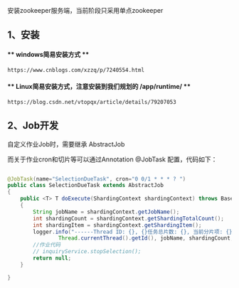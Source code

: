 
安装zookeeper服务端，当前阶段只采用单点zookeeper

## 1、安装

#### ** windows简易安装方式 **
    
    https://www.cnblogs.com/xzzq/p/7240554.html

#### ** Linux简易安装方式，注意安装到我们规划的  /app/runtime/ **

    
    https://blog.csdn.net/vtopqx/article/details/79207053


## 2、Job开发
自定义作业Job时，需要继承 AbstractJob

而关于作业cron和切片等可以通过Annotation @JobTask 配置，代码如下：

```java

@JobTask(name="SelectionDueTask", cron="0 0/1 * * * ? ")
public class SelectionDueTask extends AbstractJob
{
	public <T> T doExecute(ShardingContext shardingContext) throws BaseException
	{
		String jobName = shardingContext.getJobName();
		int shardingCount = shardingContext.getShardingTotalCount();
		int shardingItem = shardingContext.getShardingItem();
		logger.info("------Thread ID: {}, {}任务总片数: {}, 当前分片项: {}",
	            Thread.currentThread().getId(), jobName, shardingCount, shardingItem);
		//作业代码
		// inquiryService.stopSelection();
		return null;
	}

}

```


